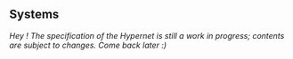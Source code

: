 Systems
----
*Hey ! The specification of the Hypernet is still a work in progress; contents are subject to changes. Come back later :)*